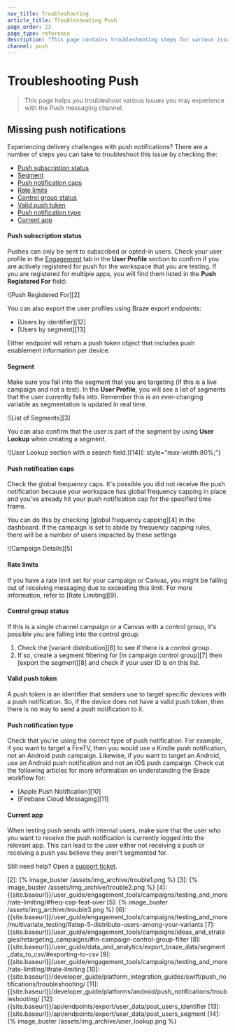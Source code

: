 ```yaml
---
nav_title: Troubleshooting
article_title: Troubleshooting Push
page_order: 23
page_type: reference
description: "This page contains troubleshooting steps for various issues relating to the Push messaging channel."
channel: push
---
```


# Troubleshooting Push

> This page helps you troubleshoot various issues you may experience with the Push messaging channel.

## Missing push notifications

Experiencing delivery challenges with push notifications? There are a number of steps you can take to troubleshoot this issue by checking the:

- [Push subscription status](#push-subscription-status)
- [Segment](#segment)
- [Push notification caps](#push-notification-caps)
- [Rate limits](#rate-limits)
- [Control group status](#control-group-status)
- [Valid push token](#valid-push-token)
- [Push notification type](#push-notification-type)
- [Current app](#current-app)

#### Push subscription status

Pushes can only be sent to subscribed or opted-in users. Check your user profile in the [Engagement][1] tab in the **User Profile** section to confirm if you are actively registered for push for the workspace that you are testing. If you are registered for multiple apps, you will find them listed in the **Push Registered For** field:

![Push Registered For][2]

You can also export the user profiles using Braze export endpoints:
- [Users by identifier][12]
- [Users by segment][13]

Either endpoint will return a push token object that includes push enablement information per device.

#### Segment

Make sure you fall into the segment that you are targeting (if this is a live campaign and not a test). In the **User Profile**, you will see a list of segments that the user currently falls into. Remember this is an ever-changing variable as segmentation is updated in real time.

![List of Segments][3]

You can also confirm that the user is part of the segment by using **User Lookup** when creating a segment.

![User Lookup section with a search field.][14]{: style="max-width:80%;"}

#### Push notification caps

Check the global frequency caps. It's possible you did not receive the push notification because your workspace has global frequency capping in place and you've already hit your push notification cap for the specified time frame.

You can do this by checking [global frequency capping][4] in the dashboard. If the campaign is set to abide by frequency capping rules, there will be a number of users impacted by these settings

![Campaign Details][5]

#### Rate limits

If you have a rate limit set for your campaign or Canvas, you might be falling out of receiving messaging due to exceeding this limit. For more information, refer to [Rate Limiting][9].

#### Control group status

If this is a single channel campaign or a Canvas with a control group, it's possible you are falling into the control group.

  1. Check the [variant distribution][6] to see if there is a control group.
  2. If so, create a segment filtering for [in campaign control group][7] then [export the segment][8] and check if your user ID is on this list.

#### Valid push token
A push token is an identifier that senders use to target specific devices with a push notification. So, if the device does not have a valid push token, then there is no way to send a push notification to it. 

#### Push notification type

Check that you're using the correct type of push notification. For example, if you want to target a FireTV, then you would use a Kindle push notification, not an Android push campaign. Likewise, if you want to target an Android, use an Android push notification and not an iOS push campaign. Check out the following articles for more information on understanding the Braze workflow for:
- [Apple Push Notification][10]
- [Firebase Cloud Messaging][11]

#### Current app

When testing push sends with internal users, make sure that the user who you want to receive the push notification is currently logged into the relevant app. This can lead to the user either not receiving a push or receiving a push you believe they aren't segmented for.

Still need help? Open a [support ticket]({{site.baseurl}}/braze_support/).

[1]: {{site.baseurl}}/user_guide/engagement_tools/segments/using_user_search/#engagement-tab
[2]: {% image_buster /assets/img_archive/trouble1.png %}
[3]: {% image_buster /assets/img_archive/trouble2.png %}
[4]: {{site.baseurl}}/user_guide/engagement_tools/campaigns/testing_and_more/rate-limiting/#freq-cap-feat-over
[5]: {% image_buster /assets/img_archive/trouble3.png %}
[6]: {{site.baseurl}}/user_guide/engagement_tools/campaigns/testing_and_more/multivariate_testing/#step-5-distribute-users-among-your-variants
[7]: {{site.baseurl}}/user_guide/engagement_tools/campaigns/ideas_and_strategies/retargeting_campaigns/#in-campaign-control-group-filter
[8]: {{site.baseurl}}/user_guide/data_and_analytics/export_braze_data/segment_data_to_csv/#exporting-to-csv
[9]: {{site.baseurl}}/user_guide/engagement_tools/campaigns/testing_and_more/rate-limiting/#rate-limiting
[10]: {{site.baseurl}}/developer_guide/platform_integration_guides/swift/push_notifications/troubleshooting/
[11]: {{site.baseurl}}/developer_guide/platforms/android/push_notifications/troubleshooting/
[12]: {{site.baseurl}}/api/endpoints/export/user_data/post_users_identifier
[13]: {{site.baseurl}}/api/endpoints/export/user_data/post_users_segment
[14]: {% image_buster /assets/img_archive/user_lookup.png %}